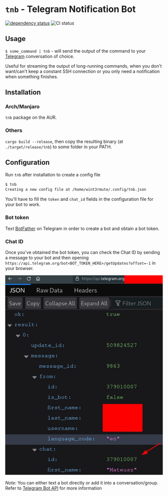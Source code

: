 # `tnb` - Telegram Notification Bot

[![dependency status](https://deps.rs/repo/github/wint3rmute/tnb/status.svg)](https://deps.rs/repo/github/wint3rmute/tnb)
![CI status](https://github.com/wint3rmute/tnb/actions/workflows/build.yml/badge.svg)

## Usage

`$ some_command | tnb` - will send the output of the command to your [Telegram](https://telegram.org/) conversation of choice.

Useful for streaming the output of long-running commands, when you don't want/can't keep a constant SSH connection or you
only need a notification when something finishes.


## Installation

### Arch/Manjaro
`tnb` package on the AUR.

### Others
`cargo build --release`, then copy the resulting binary (at `./target/release/tnb`) to some folder in your PATH.


## Configuration

Run `tnb` after installation to create a config file

```bash
$ tnb
Creating a new config file at /home/wint3rmute/.config/tnb.json
```

You'll have to fill the `token` and `chat_id` fields in the configuration file for your bot to work.

### Bot token

Text [BotFather](https://telegram.me/botfather) on Telegram in order to create a bot and obtain a bot token.

### Chat ID

Once you've obtained the bot token, you can check the Chat ID by sending a message to your bot and then
opening `https://api.telegram.org/bot<BOT_TOKEN_HERE>/getUpdates?offset=-1` in your browser.

![](docs/chat_id.jpg)

*Note:* You can either text a bot directly or add it into a conversation/group.
Refer to [Telegram Bot API](https://core.telegram.org/bots/api) for more information
